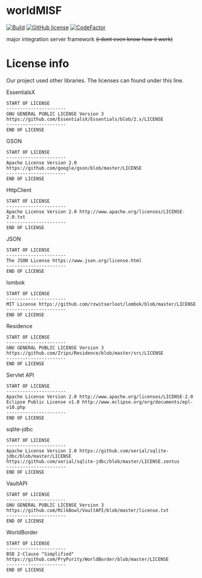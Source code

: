 # worldMISF

[![Build](https://jitpack.io/v/com.mc-serverworld/worldMISF.svg)](https://jitpack.io/#com.mc-serverworld/worldMISF)
[![GitHub license](https://img.shields.io/github/license/mc-serverworld/worldMISF)](https://github.com/mc-serverworld/worldMISF/blob/master/LICENSE)
[![CodeFactor](https://www.codefactor.io/repository/github/mc-serverworld/worldmisf/badge)](https://www.codefactor.io/repository/github/mc-serverworld/worldmisf)

major integration server framework ~~(i dont even know how it work)~~


# License info
Our project used other libraries.
The licenses can found under this line.


EssentialsX
```
START OF LICENSE
----------------------
GNU GENERAL PUBLIC LICENSE Version 3 https://github.com/EssentialsX/Essentials/blob/2.x/LICENSE
----------------------
END OF LICENSE
```

GSON 
```
START OF LICENSE
----------------------
Apache License Version 2.0 https://github.com/google/gson/blob/master/LICENSE
----------------------
END OF LICENSE
```

HttpClient
```
START OF LICENSE
----------------------
Apache License Version 2.0 http://www.apache.org/licenses/LICENSE-2.0.txt
----------------------
END OF LICENSE
```

JSON
```
START OF LICENSE
----------------------
The JSON License https://www.json.org/license.html
----------------------
END OF LICENSE
```

lombok
```
START OF LICENSE
----------------------
MIT License https://github.com/rzwitserloot/lombok/blob/master/LICENSE
----------------------
END OF LICENSE
```

Residence
```
START OF LICENSE
----------------------
GNU GENERAL PUBLIC LICENSE Version 3 https://github.com/Zrips/Residence/blob/master/src/LICENSE
----------------------
END OF LICENSE
```

Servlet API
```
START OF LICENSE
----------------------
Apache License Version 2.0 http://www.apache.org/licenses/LICENSE-2.0
Eclipse Public License v1.0 http://www.eclipse.org/org/documents/epl-v10.php
----------------------
END OF LICENSE
```

sqlite-jdbc
```
START OF LICENSE
----------------------
Apache License Version 2.0 https://github.com/xerial/sqlite-jdbc/blob/master/LICENSE
https://github.com/xerial/sqlite-jdbc/blob/master/LICENSE.zentus
----------------------
END OF LICENSE
```

VaultAPI
```
START OF LICENSE
----------------------
GNU GENERAL PUBLIC LICENSE Version 3 https://github.com/MilkBowl/VaultAPI/blob/master/license.txt
----------------------
END OF LICENSE
```

WorldBorder
```
START OF LICENSE
----------------------
BSD 2-Clause "Simplified" https://github.com/PryPurity/WorldBorder/blob/master/LICENSE
----------------------
END OF LICENSE
```






